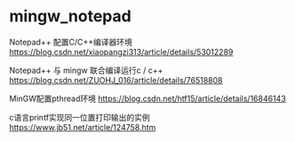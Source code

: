 # mingw_notepad

Notepad++ 配置C/C++编译器环境
https://blog.csdn.net/xiaopangzi313/article/details/53012289

Notepad++ 与 mingw 联合编译运行c / c++
https://blog.csdn.net/ZUOHJ_016/article/details/76518808

MinGW配置pthread环境
https://blog.csdn.net/htf15/article/details/16846143

c语言printf实现同一位置打印输出的实例
https://www.jb51.net/article/124758.htm

